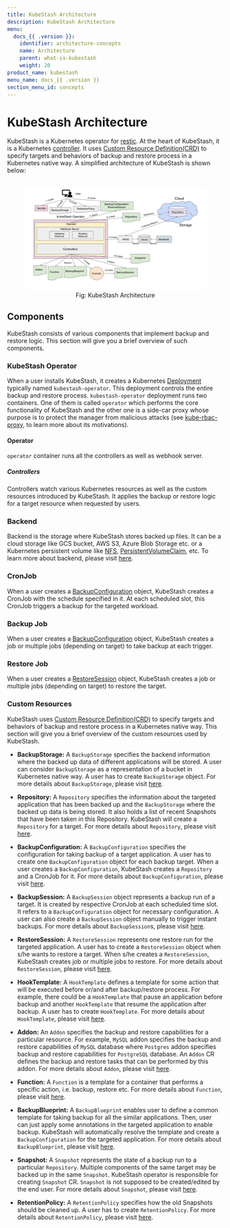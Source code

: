 ```yaml
---
title: KubeStash Architecture
description: KubeStash Architecture
menu:
  docs_{{ .version }}:
    identifier: architecture-concepts
    name: Architecture
    parent: what-is-kubestash
    weight: 20
product_name: kubestash
menu_name: docs_{{ .version }}
section_menu_id: concepts
---
```


# KubeStash Architecture

KubeStash is a Kubernetes operator for [restic](https://restic.net/). At the heart of KubeStash, it is a Kubernetes [controller](https://book.kubebuilder.io/cronjob-tutorial/controller-overview.html). It uses [Custom Resource Definition(CRD)](https://kubernetes.io/docs/concepts/extend-kubernetes/api-extension/custom-resources/) to specify targets and behaviors of backup and restore process in a Kubernetes native way. A simplified architecture of KubeStash is shown below:

<figure align="center">
  <img alt="KubeStash Architecture" src="images/kubestash_architecture.svg">
  <figcaption align="center">Fig: KubeStash Architecture</figcaption>
</figure>

## Components

KubeStash consists of various components that implement backup and restore logic. This section will give you a brief overview of such components.

### KubeStash Operator

When a user installs KubeStash, it creates a Kubernetes [Deployment](https://kubernetes.io/docs/concepts/workloads/controllers/deployment/) typically named `kubestash-operator`. This deployment controls the entire backup and restore process. `kubestash-operator` deployment runs two containers. One of them is called `operator` which performs the core functionality of KubeStash and the other one is a side-car proxy whose purpose is to protect the manager from malicious attacks (see [kube-rbac-proxy](https://github.com/brancz/kube-rbac-proxy/blob/master/README.md), to learn more about its motivations).

#### Operator

`operator` container runs all the controllers as well as webhook server.

##### Controllers

Controllers watch various Kubernetes resources as well as the custom resources introduced by KubeStash. It applies the backup or restore logic for a target resource when requested by users.

### Backend

Backend is the storage where KubeStash stores backed up files. It can be a cloud storage like GCS bucket, AWS S3, Azure Blob Storage etc. or a Kubernetes persistent volume like [NFS](https://kubernetes.io/docs/concepts/storage/volumes/#nfs), [PersistentVolumeClaim](https://kubernetes.io/docs/concepts/storage/volumes/#persistentvolumeclaim), etc. To learn more about backend, please visit [here](/docs/guides/backends/overview/index.md).

### CronJob

When a user creates a [BackupConfiguration](/docs/concepts/crds/backupconfiguration/index.md) object, KubeStash creates a CronJob with the schedule specified in it. At each scheduled slot, this CronJob triggers a backup for the targeted workload.

### Backup Job

When a user creates a [BackupConfiguration](/docs/concepts/crds/backupconfiguration/index.md) object, KubeStash creates a job or multiple jobs (depending on target) to take backup at each trigger.

### Restore Job

When a user creates a [RestoreSession](/docs/concepts/crds/restoresession/index.md) object, KubeStash creates a job or multiple jobs (depending on target) to restore the target.

### Custom Resources

KubeStash uses [Custom Resource Definition(CRD)](https://kubernetes.io/docs/concepts/extend-kubernetes/api-extension/custom-resources/) to specify targets and behaviors of backup and restore process in a Kubernetes native way. This section will give you a brief overview of the custom resources used by KubeStash.

- **BackupStorage:** A `BackupStorage` specifies the backend information where the backed up data of different applications will be stored. A user can consider `BackupStorage` as a representation of a bucket in Kubernetes native way. A user has to create `BackupStorage` object. For more details about `BackupStorage`, please visit [here](/docs/concepts/crds/backupstorage/index.md).

- **Repository:** A `Repository` specifies the information about the targeted application that has been backed up and the `BackupStorage` where the backed up data is being stored. It also holds a list of recent Snapshots that have been taken in this Repository. KubeStash will create a `Repository` for a target. For more details about `Repository`, please visit [here](/docs/concepts/crds/repository/index.md).

- **BackupConfiguration:** A `BackupConfiguration` specifies the configuration for taking backup of a target application. A user has to create one `BackupConfiguration` object for each backup target. When a user creates a `BackupConfiguration`, KubeStash creates a `Repository` and a CronJob for it. For more details about `BackupConfiguration`, please visit [here](/docs/concepts/crds/backupconfiguration/index.md).

- **BackupSession:** A `BackupSession` object represents a backup run of a target. It is created by respective CronJob at each scheduled time slot. It refers to a `BackupConfiguration` object for necessary configuration. A user can also create a `BackupSession` object manually to trigger instant backups. For more details about `BackupSession`s, please visit [here](/docs/concepts/crds/backupsession/index.md).

- **RestoreSession:** A `RestoreSession` represents one restore run for the targeted application. A user has to create a `RestoreSession` object when s/he wants to restore a target. When s/he creates a `RestoreSession`, KubeStash creates job or multiple jobs to restore. For more details about `RestoreSession`, please visit [here](/docs/concepts/crds/restoresession/index.md).

- **HookTemplate:** A `HookTemplate` defines a template for some action that will be executed before or/and after backup/restore process. For example, there could be a `HookTemplate` that pause an application before backup and another `HookTemplate` that resume the application after backup. A user has to create `HookTemplate`. For more details about `HookTemplate`, please visit [here](/docs/concepts/crds/hooktemplate/index.md).

- **Addon:** An `Addon` specifies the backup and restore capabilities for a particular resource. For example, `MySQL` addon specifies the backup and restore capabilities of `MySQL` database where `Postgres` addon specifies backup and restore capabilities for `PostgreSQL` database. An `Addon` CR defines the backup and restore tasks that can be performed by this addon. For more details about `Addon`, please visit [here](/docs/concepts/crds/addon/index.md).

- **Function:** A `Function` is a template for a container that performs a specific action, i.e. backup, restore etc. For more details about `Function`, please visit [here](/docs/concepts/crds/function/index.md).

- **BackupBlueprint:** A `BackupBlueprint` enables user to define a common template for taking backup for all the similar applications. Then, user can just apply some annotations in the targeted application to enable backup. KubeStash will automatically resolve the template and create a `BackupConfiguration` for the targeted application. For more details about `BackupBlueprint`, please visit [here](/docs/concepts/crds/backupblueprint/index.md).

- **Snapshot:** A `Snapshot` represents the state of a backup run to a particular `Repository`. Multiple components of the same target may be backed up in the same `Snapshot`. KubeStash operator is responsible for creating `Snapshot` CR. `Snapshot` is not supposed to be created/edited by the end user. For more details about `Snapshot`, please visit [here](/docs/concepts/crds/snapshot/index.md).

- **RetentionPolicy:** A `RetentionPolicy` specifies how the old Snapshots should be cleaned up. A user has to create `RetentionPolicy`. For more details about `RetentionPolicy`, please visit [here](/docs/concepts/crds/retentionpolicy/index.md).